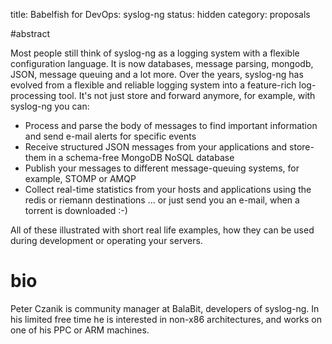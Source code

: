 title: Babelfish for DevOps: syslog-ng 
status: hidden
category: proposals


#abstract

Most people still think of syslog-ng as a logging system with a flexible configuration language. It is now databases, message parsing, mongodb, JSON, message queuing and a lot more. Over the years, syslog-ng has evolved from a flexible and reliable logging system into a feature-rich log-processing tool. It's not just store and forward anymore, for example, with syslog-ng you can:
* Process and parse the body of messages to find important information and send e-mail alerts for specific events
* Receive structured JSON messages from your applications and store-them in a schema-free MongoDB NoSQL database
* Publish your messages to different message-queuing systems, for example, STOMP or AMQP
* Collect real-time statistics from your hosts and applications using the redis or riemann destinations ... or just send you an e-mail, when a torrent is downloaded :-)

All of these illustrated with short real life examples, how they can be used during development or operating your servers.

# bio
Peter Czanik is community manager at BalaBit, developers of syslog-ng. In his limited free time he is interested in non-x86 architectures, and works on one of his PPC or ARM machines.
